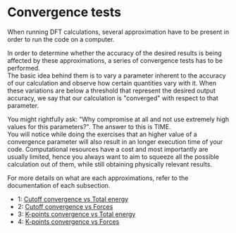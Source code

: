 # Convergence tests

When running DFT calculations, several approximation have to be present in order to run the code on a computer.

In order to determine whether the accuracy of the desired results is being affected by these approximations, a series of convergence tests has to be performed.  
The basic idea behind them is to vary a parameter inherent to the accuracy of our calculation and observe how certain quantities vary with it. When these variations are below a threshold that represent the desired output accuracy, we say that our calculation is "converged" with respect to that parameter.

You might rightfully ask: "Why compromise at all and not use extremely high values for this parameters?". The answer to this is TIME.  
You will notice while doing the exercises that an higher value of a convergence parameter will also result in an longer execution time of your code.
Computational resources have a cost and most importantly are usually limited, hence you always want to aim to squeeze all the possible calculation out of them, while still obtaining physically relevant results.

For more details on what are each approximations, refer to the documentation of each subsection.

- 1: [Cutoff convergence vs Total energy](1_ecut_vs_etot/README.md)
- 2: [Cutoff convergence vs Forces](2_ecut_vs_forces/README.md)
- 3: [K-points convergence vs Total energy](3_kpt_vs_etot/README.md)
- 4: [K-points convergence vs Forces](4_kpt_vs_forcs/README.md)

